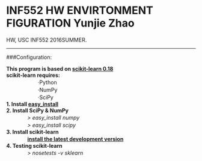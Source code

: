 # INF552 HW ENVIRTONMENT FIGURATION Yunjie Zhao
HW, USC INF552 2016SUMMER.

<hr>

###Configuration:

**This  program is based on [scikit-learn 0.18](http://scikit-learn.org/dev/documentation.html) <br>**
**scikit-learn requires: <br>**
　　　　　　·Python <br>
　　　　　　·NumPy <br>
　　　　　　·SciPy <br>
**1. Install [easy_install](https://pypi.python.org/pypi/setuptools#installation-instructions) <br>**
**2. Install SciPy & NumPy** <br>
　　　　*> easy_install numpy* <br>
　　　　*> easy_install scipy* <br>
**3. Install scikit-learn** <br>
　　　　**[install the latest development version](http://scikit-learn.org/dev/developers/advanced_installation.html#install-bleeding-edge) <br>**
**4. Testing scikit-learn** <br>
　　　　*> nosetests -v sklearn* <br>
